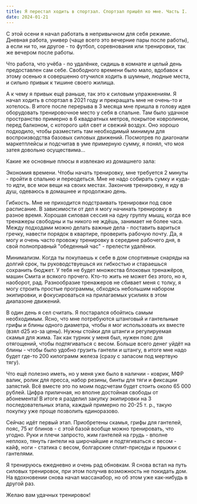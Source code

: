 ```yaml
---
title: Я перестал ходить в спортзал. Спортзал пришёл ко мне. Часть I.
date: 2024-01-21
---
```

С этой осени я начал работать в непривычном для себя режиме. Дневная работа, универ (чаще всего это вечерние пары после работы), а если ни то, ни другое - то футбол, соревнования или тренировки, так же вечером после работы. 

Что работа, что учёба - по удалёнке, сидишь в комнате и целый день предоставлен сам себе. Свободного времени было мало, вдобавок к этому осенью я совершенно отучился ходить в шумные, людные места, и сильно привык к тишине своего жилища. 

А к чему я привык ещё раньше, так это к силовым упражнениям. Я начал ходить в спортзал в 2021 году и прекращать мне не очень-то и хотелось. В итоге после перерыва в 3 месяца мне пришла в голову идея оборудовать тренировочное место у себя в спальне. Там было удачное пространство примерно в 6 квадратных метров, покрытое ковролином, перед балконом, с которого шёл свет и свежий воздух. Оно хорошо подходило, чтобы разместить там необходимый минимум для воспроизводства базовых силовых движений. Посмотрев по диагонали маркетплейсы и подсчитав в уме примерную сумму, я понял, что моя затея довольно осуществима...

Какие же основные плюсы я извлекаю из домашнего зала:

Экономия времени. Чтобы начать тренировку, мне требуется 2 минуты - пройти в спальню и переодеться. Мне не надо собирать сумку и куда-то идти, все мои вещи на своих местах. Закончив тренировку, я иду в душ, одеваюсь в домашнее и продолжаю день.

Гибкость. Мне не приходится подстраивать тренировки под свое расписание. В зависимости от дел я могу начинать тренировку в разное время. Хорошая силовая сессия на одну группу мышц, когда все тренажеры свободны и ты никого не ждёшь, занимает не более часа. Между подходами можно делать важные дела - поставить вариться гречку, навести порядок в квартире, проверить рабочую почту. Да, я могу и очень часто провожу тренировку в середине рабочего дня, в свой полноправный "обеденный час" - прелести удалёнки.

Минимализм. Когда ты покупаешь к себе в дом спортивные снаряды на долгий срок, ты руководствуешься их гибкостью и стараешься сохранить бюджет. У тебя не будет множества блоковых тренажёров, машин Смита и всякого прочего. Кто-то жить не может без этого, но я, наоборот, рад. Разнообразие тренажеров не сбивает меня с толку, я могу строить простые программы, обходясь небольшим набором экипировки, и фокусироваться на прилагаемых усилиях в этом диапазоне движений. 

В один день я сел считать. Я постарался обойтись самым необходимым. Ясно, что мне потребуются штанговый и гантельные грифы и блины одного диаметра, чтобы я мог использовать их вместе (взял d25 из-за цены). Нужны стойки для штанги и регулируемая скамья для жима. Так как турник у меня был, нужен пояс для отягощений, чтобы подтягиваться с весом. Больше всего денег уйдёт на блины - чтобы было удобно грузить гантели и штангу, в итоге мне надо будет где-то 200 килограмм железа (сразу с запасом под мертвую тягу). 

Что ещё полезно иметь, но у меня уже было в наличии - коврик, МФР валик, ролик для пресса, набор резины, бинты для тяги и фиксации запястий. Всё вместе это по моим подсчетам будет стоить около 65 000 рублей. Цифра приличная, но вполне достойная свободы от абонемента! В итоге я разделил закупку экипировки на 3 последовательных этапа, каждый примерно по 20-25 т. р., такую покупку уже проще позволить единоразово.

Сейчас идёт первый этап. Приобретены скамья, грифы для гантелей, пояс, 75 кг блинов - с этой базой вообще можно тренировать, что угодно. Руки и плечи запросто, жим гантелей на грудь - вполне неплохо, тянуть гантели на широчайшие и подтягиваться с весом - кайф, ноги - статика с весом, болгарские сплит-приседы и прыжки с гантелями.

Я тренируюсь ежедневно и очень рад обновкам. Я снова встал на путь силовых тренировок, при этом получив возможность не покидать дом. На вдохновении снова начал массанабор, но об этом уже как-нибудь в другой раз. 

Желаю вам удачных тренировок!